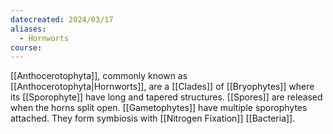 ```yaml
---
datecreated: 2024/03/17
aliases:
  - Hornworts
course:
---
```

[[Anthocerotophyta]], commonly known as [[Anthocerotophyta|Hornworts]], are a [[Clades]] of [[Bryophytes]] where its [[Sporophyte]] have long and tapered structures. [[Spores]] are released when the horns split open. [[Gametophytes]] have multiple sporophytes attached. They form symbiosis with [[Nitrogen Fixation]] [[Bacteria]]. 